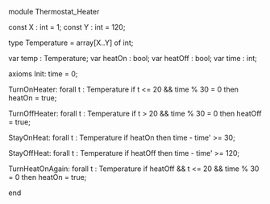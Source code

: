 module Thermostat_Heater

const X : int = 1;
const Y : int = 120;

type Temperature = array[X..Y] of int;

var temp : Temperature;
var heatOn : bool;
var heatOff : bool;
var time : int;

axioms
  Init:
    time = 0;

  TurnOnHeater:
    forall t : Temperature
    if t <= 20 && time % 30 = 0
    then heatOn = true;
  
  TurnOffHeater:
    forall t : Temperature
    if t > 20 && time % 30 = 0
    then heatOff = true;

  StayOnHeat:
    forall t : Temperature
    if heatOn
    then time - time' >= 30;

  StayOffHeat:
    forall t : Temperature
    if heatOff
    then time - time' >= 120;

  TurnHeatOnAgain:
    forall t : Temperature
    if heatOff && t <= 20 && time % 30 = 0
    then heatOn = true;

end
```